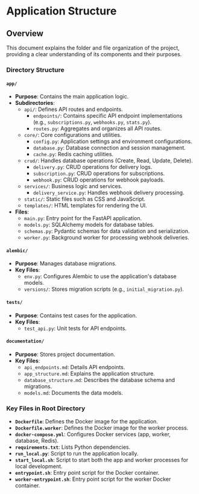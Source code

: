# Application Structure

## Overview
This document explains the folder and file organization of the project, providing a clear understanding of its components and their purposes.

### Directory Structure

#### `app/`
- **Purpose**: Contains the main application logic.
- **Subdirectories**:
  - `api/`: Defines API routes and endpoints.
    - `endpoints/`: Contains specific API endpoint implementations (e.g., `subscriptions.py`, `webhooks.py`, `stats.py`).
    - `routes.py`: Aggregates and organizes all API routes.
  - `core/`: Core configurations and utilities.
    - `config.py`: Application settings and environment configurations.
    - `database.py`: Database connection and session management.
    - `cache.py`: Redis caching utilities.
  - `crud/`: Handles database operations (Create, Read, Update, Delete).
    - `delivery.py`: CRUD operations for delivery logs.
    - `subscription.py`: CRUD operations for subscriptions.
    - `webhook.py`: CRUD operations for webhook payloads.
  - `services/`: Business logic and services.
    - `delivery_service.py`: Handles webhook delivery processing.
  - `static/`: Static files such as CSS and JavaScript.
  - `templates/`: HTML templates for rendering the UI.
- **Files**:
  - `main.py`: Entry point for the FastAPI application.
  - `models.py`: SQLAlchemy models for database tables.
  - `schemas.py`: Pydantic schemas for data validation and serialization.
  - `worker.py`: Background worker for processing webhook deliveries.

#### `alembic/`
- **Purpose**: Manages database migrations.
- **Key Files**:
  - `env.py`: Configures Alembic to use the application's database models.
  - `versions/`: Stores migration scripts (e.g., `initial_migration.py`).

#### `tests/`
- **Purpose**: Contains test cases for the application.
- **Key Files**:
  - `test_api.py`: Unit tests for API endpoints.

#### `documentation/`
- **Purpose**: Stores project documentation.
- **Key Files**:
  - `api_endpoints.md`: Details API endpoints.
  - `app_structure.md`: Explains the application structure.
  - `database_structure.md`: Describes the database schema and migrations.
  - `models.md`: Documents the data models.

### Key Files in Root Directory

- **`Dockerfile`**: Defines the Docker image for the application.
- **`Dockerfile.worker`**: Defines the Docker image for the worker process.
- **`docker-compose.yml`**: Configures Docker services (app, worker, database, Redis).
- **`requirements.txt`**: Lists Python dependencies.
- **`run_local.py`**: Script to run the application locally.
- **`start_local.sh`**: Script to start both the app and worker processes for local development.
- **`entrypoint.sh`**: Entry point script for the Docker container.
- **`worker-entrypoint.sh`**: Entry point script for the worker Docker container.